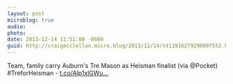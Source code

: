 ```yaml
---
layout: post
microblog: true
audio: 
photo: 
date: 2013-12-14 11:51:08 -0600
guid: http://craigmcclellan.micro.blog/2013/12/14/t411916279290007552.html
---
```

Team, family carry Auburn's Tre Mason as Heisman finalist (via @Pocket) #TreforHeisman - [t.co/Alp1xlGWu...](http://t.co/Alp1xlGWuE)
